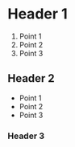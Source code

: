 # Header 1
1. Point 1
1. Point 2
1. Point 3

## Header 2
- Point 1
- Point 2
- Point 3

### Header 3